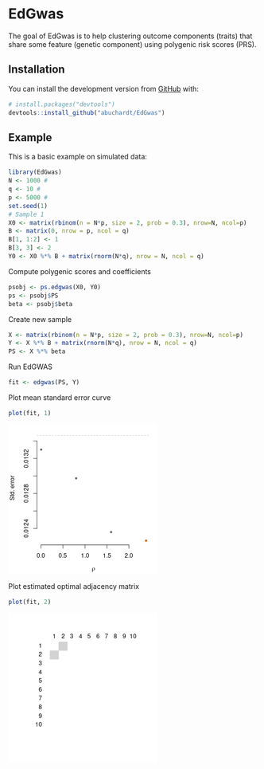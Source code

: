 
<!-- README.md is generated from README.Rmd. Please edit that file -->
EdGwas
======

<!-- badges: start -->
<!-- badges: end -->
The goal of EdGwas is to help clustering outcome components (traits) that share some feature (genetic component) using polygenic risk scores (PRS).

Installation
------------

You can install the development version from [GitHub](https://github.com/) with:

``` r
# install.packages("devtools")
devtools::install_github("abuchardt/EdGwas")
```

Example
-------

This is a basic example on simulated data:

``` r
library(EdGwas)
N <- 1000 #
q <- 10 #
p <- 5000 #
set.seed(1)
# Sample 1
X0 <- matrix(rbinom(n = N*p, size = 2, prob = 0.3), nrow=N, ncol=p)
B <- matrix(0, nrow = p, ncol = q)
B[1, 1:2] <- 1
B[3, 3] <- 2
Y0 <- X0 %*% B + matrix(rnorm(N*q), nrow = N, ncol = q)
```

Compute polygenic scores and coefficients

``` r
psobj <- ps.edgwas(X0, Y0)
ps <- psobj$PS
beta <- psobj$beta
```

Create new sample

``` r
X <- matrix(rbinom(n = N*p, size = 2, prob = 0.3), nrow=N, ncol=p)
Y <- X %*% B + matrix(rnorm(N*q), nrow = N, ncol = q)
PS <- X %*% beta
```

Run EdGWAS

``` r
fit <- edgwas(PS, Y)
```

Plot mean standard error curve

``` r
plot(fit, 1)
```

![](README-plot1.png)

Plot estimated optimal adjacency matrix

``` r
plot(fit, 2)
```

![](README-plot2.png)
